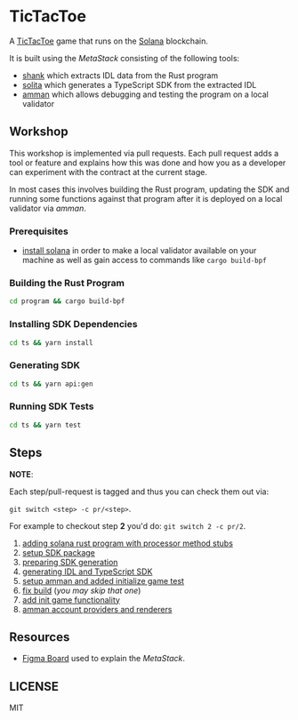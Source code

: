 # TicTacToe

A [TicTacToe](https://en.wikipedia.org/wiki/Tic-tac-toe) game that runs on the
[Solana](https://solana.com/) blockchain.

It is built using the _MetaStack_ consisting of the following tools:

- [shank](https://github.com/metaplex-foundation/shank) which extracts IDL data from the Rust
  program
- [solita](https://github.com/metaplex-foundation/solita) which generates a TypeScript SDK from
  the extracted IDL
- [amman](https://github.com/metaplex-foundation/amman) which allows debugging and testing the
  program on a local validator

## Workshop

This workshop is implemented via pull requests. Each pull request adds a tool or feature and
explains how this was done and how you as a developer can experiment with the contract at the
current stage.

In most cases this involves building the Rust program, updating the SDK and running some
functions against that program after it is deployed on a local validator via _amman_.

### Prerequisites

- [install solana](https://docs.solana.com/cli/install-solana-cli-tools) in order to make a
  local validator available on your machine as well as gain access to commands like 
  `cargo build-bpf`

### Building the Rust Program

```sh
cd program && cargo build-bpf
```

### Installing SDK Dependencies

```sh
cd ts && yarn install 
```

### Generating SDK

```sh
cd ts && yarn api:gen
```

### Running SDK Tests

```sh
cd ts && yarn test
```

## Steps

**NOTE**: 

Each step/pull-request is tagged and thus you can check them out via:

`git switch <step> -c pr/<step>`.

For example to checkout step **2** you'd do: `git switch 2 -c pr/2`.

1. [adding solana rust program with processor method stubs](https://github.com/thlorenz/tictactoe/pull/1)
2. [setup SDK package](https://github.com/thlorenz/tictactoe/pull/2)
3. [preparing SDK generation](https://github.com/thlorenz/tictactoe/pull/3)
4. [generating IDL and TypeScript SDK](https://github.com/thlorenz/tictactoe/pull/4)
5. [setup amman and added initialize game test](https://github.com/thlorenz/tictactoe/pull/5)
6. [fix build](https://github.com/thlorenz/tictactoe/pull/6) (_you may skip that one_)
7. [add init game functionality](https://github.com/thlorenz/tictactoe/pull/7)
8. [amman account providers and renderers ](https://github.com/thlorenz/tictactoe/pull/8)

## Resources

- [Figma Board](https://www.figma.com/file/mjzOnSoQ6cOlmRhCLFYgxn/Shank%2FSolita%2FAmman-Solana-Development-Toolbelt)
  used to explain the _MetaStack_.

## LICENSE

MIT
